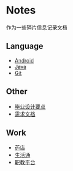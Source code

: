 Notes
=====
作为一些碎片信息记录文档

## Language

- [Android](./Language/AndroidTips.md)
- [Java](./Language/JavaTips.md)
- [Git](./Language/GitTips.md)

## Other

- [毕业设计要点](./Other/毕业设计.md)
- [需求文档](./Other/需求文档.md)

## Work

- [药店](./Work/药店.md)
- [生活通](./Work/生活通.md)
- [职教平台](./Work/职教平台.md)
